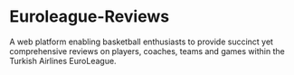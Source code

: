 # Euroleague-Reviews
A web platform enabling basketball enthusiasts to provide succinct yet comprehensive reviews on players, coaches, teams and games within the Turkish Airlines EuroLeague.
